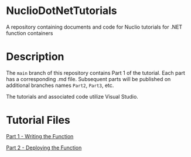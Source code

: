 # NuclioDotNetTutorials
A repository containing documents and code for Nuclio tutorials for .NET function containers

# Description

The `main` branch of this repository contains Part 1 of the tutorial.  Each part has a corresponding .md file. Subsequent parts will be published on additional branches names `Part2`, `Part3`, etc.

The tutorials and associated code utilize Visual Studio.

# Tutorial Files

<a href="Part1.md" target="_blank">Part 1 - Writing the Function</a>

<a href="Part2.md" target="_blank">Part 2 - Deploying the Function</a>
